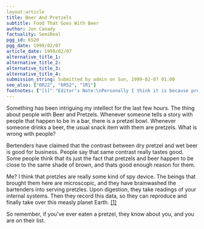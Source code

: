 ```yaml
---
layout:article
title: Beer And Pretzels
subtitle: Food That Goes With Beer
author: Jon Canady
factuality: SemiReal
pgg_id: 6S20
pgg_date: 1999/02/07
article_date: 1999/02/07
alternative_title_1: 
alternative_title_2: 
alternative_title_3: 
alternative_title_4: 
submission_string: Submitted by admin on Sun, 1999-02-07 01:00
see_also: ["6R22", "6R52", "1R1"]
footnotes: {"[1]":"Editor's Note:\nPersonally I think it is because pretzels are non-alcoholic and slightly salty. The salt makes you more thirsty so you buy more beer. The pretzels are useful for soaking up beer in the stomach and thus you are able to drink more. Do not drink on an empty stomach! There isn't really any kind of conspiracy of pretzel like aliens invading planet Earth [2].","[2]":"Author's Note:\nWell you would say that wouldn't you."}
---
```

<div>
<p>Something has been intriguing my intellect for the last few hours. The thing about people with Beer and Pretzels. Whenever someone tells a story with people that happen to be in a bar, there is a pretzel bowl. Whenever someone drinks a beer, the usual snack item with them are pretzels. What is wrong with people?</p>
<p>Bertenders have claimed that the contrast between dry pretzel and wet beer is good for business. People say that same contrast really tastes good. Some people think that its just the fact that pretzels and beer happen to be close to the same shade of brown, and thats good enough reason for them.</p>
<p>Me? I think that pretzles are really some kind of spy device. The beings that brought them here are microscopic, and they have brainwashed the bartenders into serving pretzles. Upon digestion, they take readings of your internal systems. Then they record this data, so they can reproduce and finally take over this measly planet Earth. <a href="#footnotes.1" class="footnote-link">[1]</a></p>
<p>So remember, if you've ever eaten a pretzel, they know about you, and you are on their list.</p>
</div>
